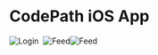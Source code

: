 # CodePath iOS App

![Login](http://i.imgur.com/3DgQSjW.gif)&nbsp;&nbsp;![Feed](http://i.imgur.com/G6ewQsS.gif)![Feed](http://i.imgur.com/G6ewQsS.gif)



